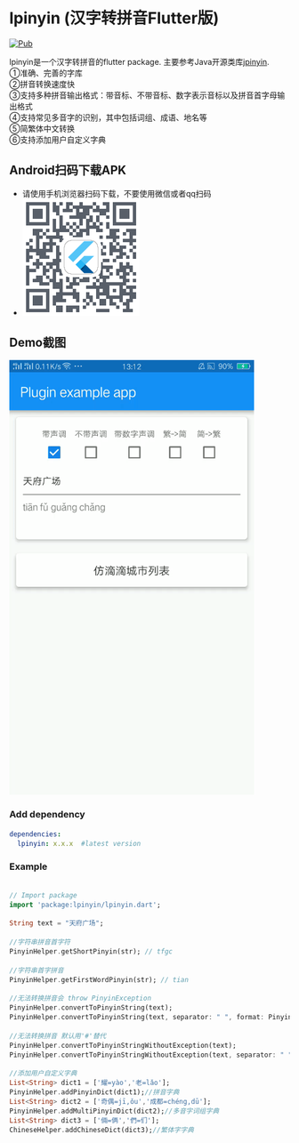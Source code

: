 # lpinyin (汉字转拼音Flutter版)

[![Pub](https://img.shields.io/pub/v/lpinyin.svg?style=flat-square)](https://pub.dartlang.org/packages/lpinyin)

lpinyin是一个汉字转拼音的flutter package. 主要参考Java开源类库[jpinyin](https://github.com/SilenceDut/jpinyin).<br>
①准确、完善的字库<br>
②拼音转换速度快<br>
③支持多种拼音输出格式：带音标、不带音标、数字表示音标以及拼音首字母输出格式<br>
④支持常见多音字的识别，其中包括词组、成语、地名等<br>
⑤简繁体中文转换<br>
⑥支持添加用户自定义字典

## Android扫码下载APK
- 请使用手机浏览器扫码下载，不要使用微信或者qq扫码
- <img src='https://github.com/Sky24n/lpinyin/blob/master/screenshot/qrcode.png'>

##  Demo截图
![image](https://github.com/Sky24n/lpinyin/blob/master/screenshot/2018-08-17_13_13_09.gif)

### Add dependency

```yaml
dependencies:
  lpinyin: x.x.x  #latest version
```

### Example

``` dart

// Import package
import 'package:lpinyin/lpinyin.dart';

String text = "天府广场";

//字符串拼音首字符
PinyinHelper.getShortPinyin(str); // tfgc

//字符串首字拼音
PinyinHelper.getFirstWordPinyin(str); // tian

//无法转换拼音会 throw PinyinException
PinyinHelper.convertToPinyinString(text);
PinyinHelper.convertToPinyinString(text, separator: " ", format: PinyinFormat.WITHOUT_TONE);//tian fu guang chang

//无法转换拼音 默认用'#'替代
PinyinHelper.convertToPinyinStringWithoutException(text);
PinyinHelper.convertToPinyinStringWithoutException(text, separator: " ", defPinyin: '#', format: PinyinFormat.WITHOUT_TONE);//tian fu guang chang

//添加用户自定义字典
List<String> dict1 = ['耀=yào','老=lǎo'];
PinyinHelper.addPinyinDict(dict1);//拼音字典
List<String> dict2 = ['奇偶=jī,ǒu','成都=chéng,dū'];
PinyinHelper.addMultiPinyinDict(dict2);//多音字词组字典
List<String> dict3 = ['倆=俩','們=们'];
ChineseHelper.addChineseDict(dict3);//繁体字字典

```
